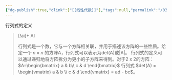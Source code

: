 ```yaml
---
{"dg-publish":true,"dlink":["[[线性代数]]"],"tags":null,"permalink":"/038-数字科学/math/线性代数/行列式定义/","dgPassFrontmatter":true}
---
```



行列式的定义
> [!ai]+ AI
>
> 行列式是一个数，它与一个方阵相关联，并用于描述该方阵的一些性质。给定一个 $n \times n$ 的方阵A，行列式可以表示为det(A)或|A|。
> 行列式的定义可以通过递归地将方阵拆分为更小的子方阵来得到。对于2 x 2的方阵：
> $A=\begin{bmatrix}
   a & b\\
   c & d
\end{bmatrix}$
> 行列式 $det(A) = 
> \begin{vmatrix}
> a & b \\ 
> c & d  
> \end{vmatrix} = ad - bc$。